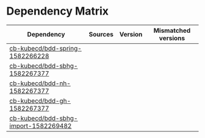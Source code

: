 # Dependency Matrix

Dependency | Sources | Version | Mismatched versions
---------- | ------- | ------- | -------------------
[cb-kubecd/bdd-spring-1582266228](https://github.com/cb-kubecd/bdd-spring-1582266228.git) |  | []() | 
[cb-kubecd/bdd-sbhg-1582267377](https://github.com/cb-kubecd/bdd-sbhg-1582267377.git) |  | []() | 
[cb-kubecd/bdd-nh-1582267377](https://github.com/cb-kubecd/bdd-nh-1582267377.git) |  | []() | 
[cb-kubecd/bdd-gh-1582267377](https://github.com/cb-kubecd/bdd-gh-1582267377.git) |  | []() | 
[cb-kubecd/bdd-sbhg-import-1582269482](https://github.com/cb-kubecd/bdd-sbhg-import-1582269482.git) |  | []() | 
